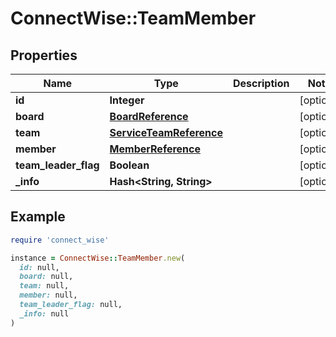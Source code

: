 # ConnectWise::TeamMember

## Properties

| Name | Type | Description | Notes |
| ---- | ---- | ----------- | ----- |
| **id** | **Integer** |  | [optional] |
| **board** | [**BoardReference**](BoardReference.md) |  | [optional] |
| **team** | [**ServiceTeamReference**](ServiceTeamReference.md) |  | [optional] |
| **member** | [**MemberReference**](MemberReference.md) |  | [optional] |
| **team_leader_flag** | **Boolean** |  | [optional] |
| **_info** | **Hash&lt;String, String&gt;** |  | [optional] |

## Example

```ruby
require 'connect_wise'

instance = ConnectWise::TeamMember.new(
  id: null,
  board: null,
  team: null,
  member: null,
  team_leader_flag: null,
  _info: null
)
```


